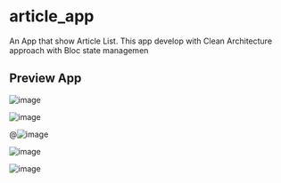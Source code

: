 # article_app
An App that show Article List. This app develop with Clean Architecture approach with Bloc state managemen

## Preview App

![image](https://github.com/Giber05/article_app/assets/72600935/31034535-feaa-4e88-823e-a0af0516e83e)

![image](https://github.com/Giber05/article_app/assets/72600935/f7eeda00-7473-4929-9c4f-e59f4519c28e)

@![image](https://github.com/Giber05/article_app/assets/72600935/f41b0d29-becc-460e-ac6b-9559286dc637)

![image](https://github.com/Giber05/article_app/assets/72600935/d77a3e2b-cd9a-4c4b-acba-737c159884c2)

![image](https://github.com/Giber05/article_app/assets/72600935/4e1a69ac-761a-4322-8e39-9e3bf02974b1)


 
